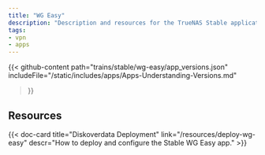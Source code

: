 ```yaml
---
title: "WG Easy"
description: "Description and resources for the TrueNAS Stable application called WG Easy."
tags:
- vpn
- apps
---
```


{{< github-content 
    path="trains/stable/wg-easy/app_versions.json"
	includeFile="/static/includes/apps/Apps-Understanding-Versions.md"
>}}

## Resources

<div class="docs-sections">

{{< doc-card title="Diskoverdata Deployment" link="/resources/deploy-wg-easy"
descr="How to deploy and configure the Stable WG Easy app." >}}

</div>